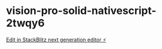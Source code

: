 # vision-pro-solid-nativescript-2twqy6

[Edit in StackBlitz next generation editor ⚡️](https://stackblitz.com/~/github.com/Codeusrowmer/vision-pro-solid-nativescript-2twqy6)
